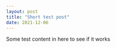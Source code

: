 ```yaml
---
layout: post
title: "Short test post"
date: 2021-12-06
---
```


Some test content in here to see if it works
